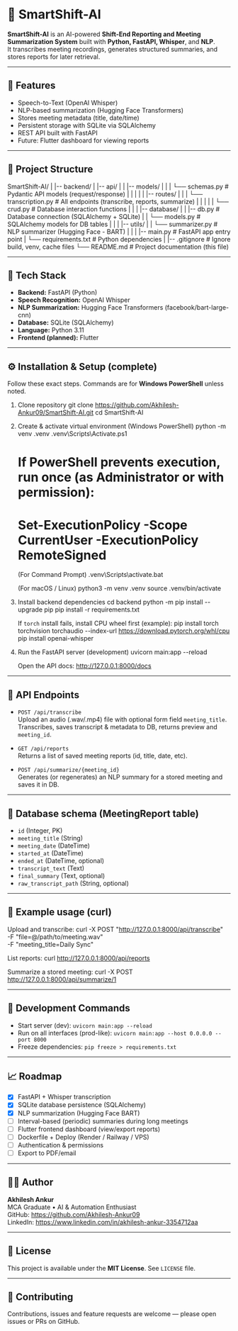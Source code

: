 # 🧠 SmartShift-AI

**SmartShift-AI** is an AI-powered **Shift-End Reporting and Meeting Summarization System** built with **Python, FastAPI, Whisper**, and **NLP**.  
It transcribes meeting recordings, generates structured summaries, and stores reports for later retrieval.

---

## 🚀 Features

- Speech-to-Text (OpenAI Whisper)  
- NLP-based summarization (Hugging Face Transformers)  
- Stores meeting metadata (title, date/time)  
- Persistent storage with SQLite via SQLAlchemy  
- REST API built with FastAPI  
- Future: Flutter dashboard for viewing reports

---

## 🧱 Project Structure

SmartShift-AI/
|
|-- backend/
|   |-- api/
|   |   |-- models/
|   |   |   └── schemas.py              # Pydantic API models (request/response)
|   |   |
|   |   |-- routes/
|   |   |   └── transcription.py        # All endpoints (transcribe, reports, summarize)
|   |   |
|   |   └── crud.py                     # Database interaction functions
|   |
|   |-- database/
|   |   |-- db.py                       # Database connection (SQLAlchemy + SQLite)
|   |   └── models.py                   # SQLAlchemy models for DB tables
|   |
|   |-- utils/
|   |   └── summarizer.py               # NLP summarizer (Hugging Face - BART)
|   |
|   |-- main.py                         # FastAPI app entry point
|   └── requirements.txt                # Python dependencies
|
|-- .gitignore                          # Ignore build, venv, cache files
└── README.md                           # Project documentation (this file)

---

## 🧰 Tech Stack

- **Backend:** FastAPI (Python)  
- **Speech Recognition:** OpenAI Whisper  
- **NLP Summarization:** Hugging Face Transformers (facebook/bart-large-cnn)  
- **Database:** SQLite (SQLAlchemy)  
- **Language:** Python 3.11  
- **Frontend (planned):** Flutter

---

## ⚙️ Installation & Setup (complete)

Follow these exact steps. Commands are for **Windows PowerShell** unless noted.

1) Clone repository
    git clone https://github.com/Akhilesh-Ankur09/SmartShift-AI.git
    cd SmartShift-AI

2) Create & activate virtual environment (Windows PowerShell)
    python -m venv .venv
    .venv\Scripts\Activate.ps1
    # If PowerShell prevents execution, run once (as Administrator or with permission):
    # Set-ExecutionPolicy -Scope CurrentUser -ExecutionPolicy RemoteSigned

   (For Command Prompt)
    .venv\Scripts\activate.bat

   (For macOS / Linux)
    python3 -m venv .venv
    source .venv/bin/activate

3) Install backend dependencies
    cd backend
    python -m pip install --upgrade pip
    pip install -r requirements.txt

   If `torch` install fails, install CPU wheel first (example):
    pip install torch torchvision torchaudio --index-url https://download.pytorch.org/whl/cpu
    pip install openai-whisper

4) Run the FastAPI server (development)
    uvicorn main:app --reload

   Open the API docs:
    http://127.0.0.1:8000/docs

---

## 🔌 API Endpoints

- `POST /api/transcribe`  
  Upload an audio (.wav/.mp4) file with optional form field `meeting_title`. Transcribes, saves transcript & metadata to DB, returns preview and `meeting_id`.

- `GET /api/reports`  
  Returns a list of saved meeting reports (id, title, date, etc).

- `POST /api/summarize/{meeting_id}`  
  Generates (or regenerates) an NLP summary for a stored meeting and saves it in DB.

---

## 💾 Database schema (MeetingReport table)

- `id` (Integer, PK)  
- `meeting_title` (String)  
- `meeting_date` (DateTime)  
- `started_at` (DateTime)  
- `ended_at` (DateTime, optional)  
- `transcript_text` (Text)  
- `final_summary` (Text, optional)  
- `raw_transcript_path` (String, optional)

---

## 🧪 Example usage (curl)

Upload and transcribe:
    curl -X POST "http://127.0.0.1:8000/api/transcribe" \
      -F "file=@/path/to/meeting.wav" \
      -F "meeting_title=Daily Sync"

List reports:
    curl http://127.0.0.1:8000/api/reports

Summarize a stored meeting:
    curl -X POST http://127.0.0.1:8000/api/summarize/1

---

## 🧭 Development Commands

- Start server (dev): `uvicorn main:app --reload`  
- Run on all interfaces (prod-like): `uvicorn main:app --host 0.0.0.0 --port 8000`  
- Freeze dependencies: `pip freeze > requirements.txt`

---

## 📈 Roadmap

- [x] FastAPI + Whisper transcription  
- [x] SQLite database persistence (SQLAlchemy)  
- [x] NLP summarization (Hugging Face BART)  
- [ ] Interval-based (periodic) summaries during long meetings  
- [ ] Flutter frontend dashboard (view/export reports)  
- [ ] Dockerfile + Deploy (Render / Railway / VPS)  
- [ ] Authentication & permissions  
- [ ] Export to PDF/email

---

## 🧑‍💻 Author

**Akhilesh Ankur**  
MCA Graduate • AI & Automation Enthusiast  
GitHub: https://github.com/Akhilesh-Ankur09  
LinkedIn: https://www.linkedin.com/in/akhilesh-ankur-3354712aa

---

## 🪪 License

This project is available under the **MIT License**. See `LICENSE` file.

---

## 🤝 Contributing

Contributions, issues and feature requests are welcome — please open issues or PRs on GitHub.

